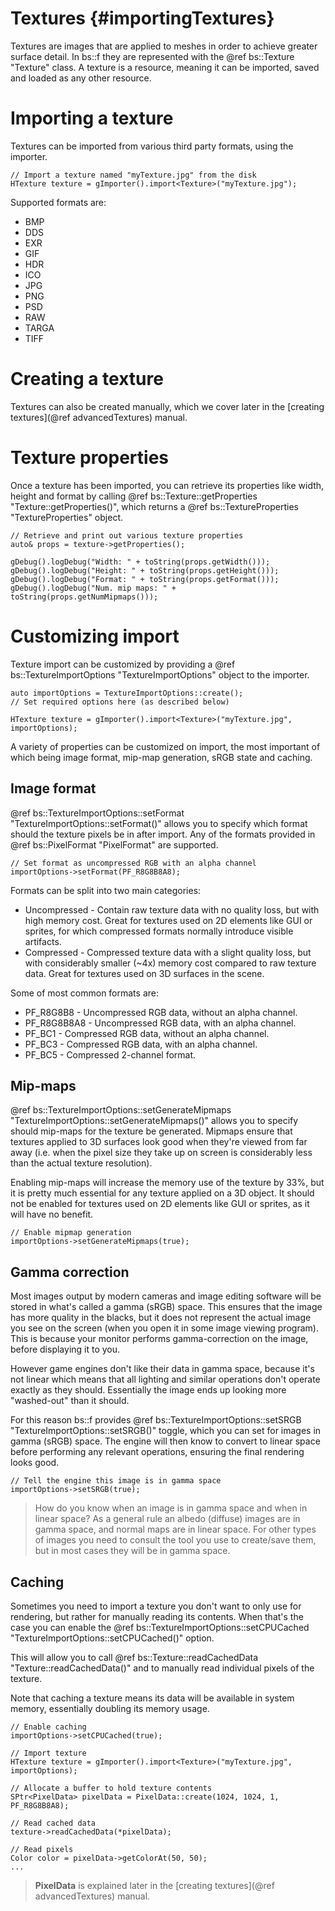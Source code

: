 Textures 						{#importingTextures}
===============

Textures are images that are applied to meshes in order to achieve greater surface detail. In bs::f they are represented with the @ref bs::Texture "Texture" class. A texture is a resource, meaning it can be imported, saved and loaded as any other resource.

# Importing a texture
Textures can be imported from various third party formats, using the importer.

~~~~~~~~~~~~~{.cpp}
// Import a texture named "myTexture.jpg" from the disk
HTexture texture = gImporter().import<Texture>("myTexture.jpg");
~~~~~~~~~~~~~

Supported formats are:
 - BMP
 - DDS
 - EXR
 - GIF
 - HDR
 - ICO
 - JPG
 - PNG
 - PSD
 - RAW
 - TARGA
 - TIFF
 
# Creating a texture
Textures can also be created manually, which we cover later in the [creating textures](@ref advancedTextures) manual.
   
# Texture properties
Once a texture has been imported, you can retrieve its properties like width, height and format by calling @ref bs::Texture::getProperties "Texture::getProperties()", which returns a @ref bs::TextureProperties "TextureProperties" object.

~~~~~~~~~~~~~{.cpp}
// Retrieve and print out various texture properties
auto& props = texture->getProperties();

gDebug().logDebug("Width: " + toString(props.getWidth()));
gDebug().logDebug("Height: " + toString(props.getHeight()));
gDebug().logDebug("Format: " + toString(props.getFormat()));
gDebug().logDebug("Num. mip maps: " + toString(props.getNumMipmaps()));
~~~~~~~~~~~~~

# Customizing import
Texture import can be customized by providing a @ref bs::TextureImportOptions "TextureImportOptions" object to the importer.

~~~~~~~~~~~~~{.cpp}
auto importOptions = TextureImportOptions::create();
// Set required options here (as described below)

HTexture texture = gImporter().import<Texture>("myTexture.jpg", importOptions);
~~~~~~~~~~~~~

A variety of properties can be customized on import, the most important of which being image format, mip-map generation, sRGB state and caching.

## Image format
@ref bs::TextureImportOptions::setFormat "TextureImportOptions::setFormat()" allows you to specify which format should the texture pixels be in after import. Any of the formats provided in @ref bs::PixelFormat "PixelFormat" are supported.

~~~~~~~~~~~~~{.cpp}
// Set format as uncompressed RGB with an alpha channel
importOptions->setFormat(PF_R8G8B8A8);
~~~~~~~~~~~~~

Formats can be split into two main categories:
 - Uncompressed - Contain raw texture data with no quality loss, but with high memory cost. Great for textures used on 2D elements like GUI or sprites, for which compressed formats normally introduce visible artifacts.
 - Compressed - Compressed texture data with a slight quality loss, but with considerably smaller (~4x) memory cost compared to raw texture data. Great for textures used on 3D surfaces in the scene.

Some of most common formats are:
 - PF_R8G8B8 - Uncompressed RGB data, without an alpha channel. 
 - PF_R8G8B8A8 - Uncompressed RGB data, with an alpha channel. 
 - PF_BC1 - Compressed RGB data, without an alpha channel. 
 - PF_BC3 - Compressed RGB data, with an alpha channel. 
 - PF_BC5 - Compressed 2-channel format. 
 
## Mip-maps
@ref bs::TextureImportOptions::setGenerateMipmaps "TextureImportOptions::setGenerateMipmaps()" allows you to specify should mip-maps for the texture be generated. Mipmaps ensure that textures applied to 3D surfaces look good when they're viewed from far away (i.e. when the pixel size they take up on screen is considerably less than the actual texture resolution).

Enabling mip-maps will increase the memory use of the texture by 33%, but it is pretty much essential for any texture applied on a 3D object. It should not be enabled for textures used on 2D elements like GUI or sprites, as it will have no benefit.

~~~~~~~~~~~~~{.cpp}
// Enable mipmap generation
importOptions->setGenerateMipmaps(true);
~~~~~~~~~~~~~

## Gamma correction
Most images output by modern cameras and image editing software will be stored in what's called a gamma (sRGB) space. This ensures that the image has more quality in the blacks, but it does not represent the actual image you see on the screen (when you open it in some image viewing program). This is because your monitor performs gamma-correction on the image, before displaying it to you.

However game engines don't like their data in gamma space, because it's not linear which means that all lighting and similar operations don't operate exactly as they should. Essentially the image ends up looking more "washed-out" than it should.

For this reason bs::f provides @ref bs::TextureImportOptions::setSRGB "TextureImportOptions::setSRGB()" toggle, which you can set for images in gamma (sRGB) space. The engine will then know to convert to linear space before performing any relevant operations, ensuring the final rendering looks good.

~~~~~~~~~~~~~{.cpp}
// Tell the engine this image is in gamma space
importOptions->setSRGB(true);
~~~~~~~~~~~~~

> How do you know when an image is in gamma space and when in linear space? As a general rule an albedo (diffuse) images are in gamma space, and normal maps are in linear space. For other types of images you need to consult the tool you use to create/save them, but in most cases they will be in gamma space.

## Caching
Sometimes you need to import a texture you don't want to only use for rendering, but rather for manually reading its contents. When that's the case you can enable the @ref bs::TextureImportOptions::setCPUCached "TextureImportOptions::setCPUCached()" option.

This will allow you to call @ref bs::Texture::readCachedData "Texture::readCachedData()" and to manually read individual pixels of the texture.

Note that caching a texture means its data will be available in system memory, essentially doubling its memory usage.

~~~~~~~~~~~~~{.cpp}
// Enable caching
importOptions->setCPUCached(true);

// Import texture
HTexture texture = gImporter().import<Texture>("myTexture.jpg", importOptions);

// Allocate a buffer to hold texture contents
SPtr<PixelData> pixelData = PixelData::create(1024, 1024, 1, PF_R8G8B8A8);

// Read cached data
texture->readCachedData(*pixelData);

// Read pixels
Color color = pixelData->getColorAt(50, 50);
...
~~~~~~~~~~~~~

> **PixelData** is explained later in the [creating textures](@ref advancedTextures) manual.